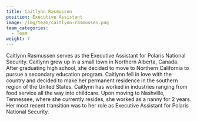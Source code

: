 ```yaml
---
title: Caitlynn Rasmussen
position: Executive Assistant
image: /img/team/caitlynn-rasmussen.png
team_categories:
  - Team
weight: 7
---
```

Caitlynn Rasmussen serves as the Executive Assistant for Polaris National Security.
Caitlynn grew up in a small town in Northern Alberta, Canada. After graduating high school, she decided to move to Northern California to pursue a secondary education program. Caitlynn fell in love with the country and decided to make her permanent residence in the southern region of the United States. 
Caitlynn has worked in industries ranging from food service all the way into childcare. Upon moving to Nashville, Tennessee, where she currently resides, she worked as a nanny for 2 years. Her most recent transition was to her role as Executive Assistant for Polaris National Security.